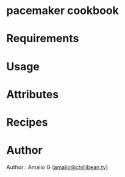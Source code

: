 # pacemaker cookbook

# Requirements

# Usage

# Attributes

# Recipes

# Author

Author:: Amalio G (<amalio@chillibean.tv>)
